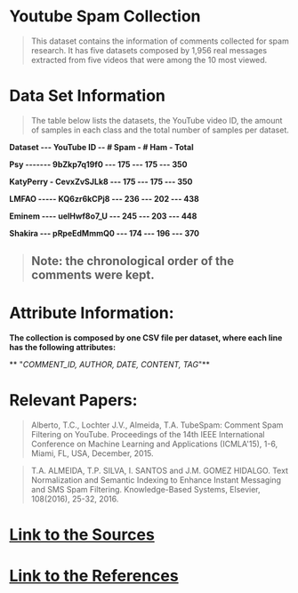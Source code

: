 # **Youtube Spam Collection**

> This dataset contains the information of comments collected for spam research. 
> It has five datasets composed by 1,956 real messages extracted from five videos that were among the 10 most viewed.

# **Data Set Information**

> The table below lists the datasets, the YouTube video ID, the amount of samples in each class and the total number of     samples per dataset. 

**Dataset --- YouTube ID -- # Spam - # Ham - Total**

**Psy ------- 9bZkp7q19f0 --- 175 --- 175 --- 350**

**KatyPerry - CevxZvSJLk8 --- 175 --- 175 --- 350** 

**LMFAO ----- KQ6zr6kCPj8 --- 236 --- 202 --- 438**

**Eminem ---- uelHwf8o7_U --- 245 --- 203 --- 448** 

**Shakira --- pRpeEdMmmQ0 --- 174 --- 196 --- 370** 

> ## **Note: the chronological order of the comments were kept.**


# **Attribute Information:**

**The collection is composed by one CSV file per dataset, where each line has the following attributes:** 

** "_COMMENT_ID, AUTHOR, DATE, CONTENT, TAG_"**

# **Relevant Papers:**

> Alberto, T.C., Lochter J.V., Almeida, T.A. TubeSpam: Comment Spam Filtering on YouTube. Proceedings of the 14th IEEE International Conference on Machine Learning and Applications (ICMLA'15), 1-6, Miami, FL, USA, December, 2015. 

> T.A. ALMEIDA, T.P. SILVA, I. SANTOS and J.M. GOMEZ HIDALGO. Text Normalization and Semantic Indexing to Enhance Instant Messaging and SMS Spam Filtering. Knowledge-Based Systems, Elsevier, 108(2016), 25-32, 2016. 

# [**Link to the Sources**](https://archive.ics.uci.edu/ml/datasets/YouTube+Spam+Collection)

# [**Link to the References**](http://dcomp.sor.ufscar.br/talmeida/youtubespamcollection/)



